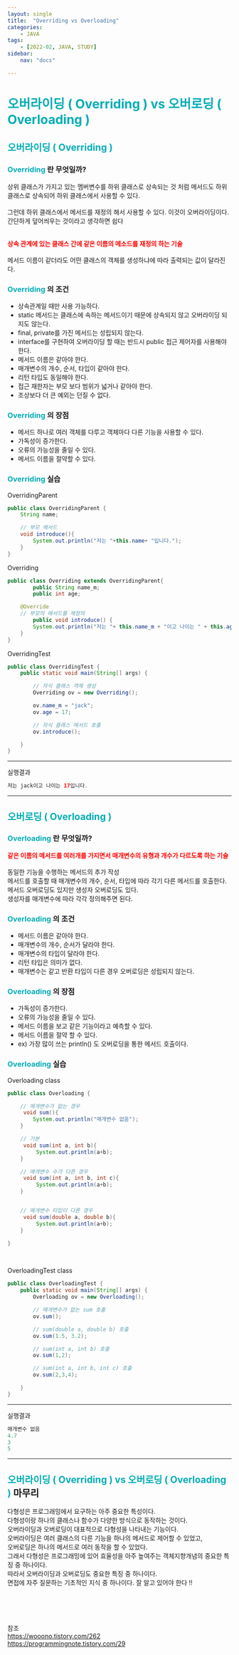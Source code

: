 ```yaml
---
layout: single
title:  "Overriding vs Overloading"
categories: 
    - JAVA
tags: 
    - [2022-02, JAVA, STUDY]
sidebar:
    nav: "docs"

---
```

# <a style="color:#00adb5">오버라이딩 ( Overriding ) vs 오버로딩 ( Overloading )</a>

## <a style="color:#00adb5">오버라이딩 ( Overriding )</a>

### <a style="color:#00adb5">Overriding</a> 란 무엇일까?
상위 클래스가 가지고 있는 멤버변수를 하위 클래스로 상속되는 것 처럼 메서드도 하위 클래스로 상속되어 하위 클래스에서 사용할 수 있다.<br><br>
그런데 하위 클래스에서 메서드를 재정의 해서 사용할 수 있다. 이것이 오버라이딩이다.<br>
간단하게 덮어씌우는 것이라고 생각하면 쉽다<br><br>

<a style="color:red"><b>상속 관계에 있는 클래스 간에 같은 이름의 메소드를 재정의 하는 기술</b></a><br><br>
메서드 이름이 같더라도 어떤 클래스의 객체를 생성하냐에 따라 출력되는 값이 달라진다.<br>

### <a style="color:#00adb5">Overriding</a> 의 조건
- 상속관계일 때만 사용 가능하다.
- static 메서드는 클래스에 속하는 메서드이기 때문에 상속되지 않고 오버라이딩 되지도 않는다.
- final, private를 가진 메서드는 성립되지 않는다.
- interface를 구현하여 오버라이딩 할 때는 반드시 public 접근 제어자를 사용해야 한다.
- 메서드 이름은 같아야 한다.
- 매개변수의 개수, 순서, 타입이 같아야 한다.
- 리턴 타입도 동일해야 한다.
- 접근 재한자는 부모 보다 범위가 넓거나 같아야 한다.
- 조상보다 더 큰 예외는 던질 수 없다.

### <a style="color:#00adb5">Overriding</a> 의 장점
- 메서드 하나로 여러 객체를 다루고 객체마다 다른 기능을 사용할 수 있다.
- 가독성이 증가한다.
- 오류의 가능성을 줄일 수 있다.
- 메서드 이름을 절약할 수 있다.

### <a style="color:#00adb5">Overriding</a> 실습

OverridingParent

```java
public class OverridingParent {
    String name;

    // 부모 메서드
    void introduce(){
        System.out.println("저는 "+this.name+ "입니다.");
    }
}
```

Overriding

```java
public class Overriding extends OverridingParent{
        public String name_m;
        public int age;

    @Override
    // 부모의 메서드를 재정의
        public void introduce() {
        System.out.println("저는 "+ this.name_m + "이고 나이는 " + this.age + "입니다.");
    }
}

```


OverridingTest

```java
public class OverridingTest {
    public static void main(String[] args) {

        // 자식 클래스 객체 생성
        Overriding ov = new Overriding();

        ov.name_m = "jack";
        ov.age = 17;

        // 자식 클래스 메서드 호출
        ov.introduce();

    }
}
```

<hr>

실행결과<br>

```java
저는 jack이고 나이는 17입니다.
```

<hr>


## <a style="color:#00adb5">오버로딩 ( Overloading )</a>

### <a style="color:#00adb5">Overloading</a> 란 무엇일까?
<a style="color:red"><b>같은 이름의 메서드를 여러개를 가지면서 매개변수의 유형과 개수가 다르도록 하는 기술</b></a><br><br>
동일한 기능을 수행하는 메서드의 추가 작성<br>
메서드를 호출할 때 매개변수의 개수, 순서, 타입에 따라 각기 다른 메서드를 호출한다.<br>
메서드 오버로딩도 있지만 생성자 오버로딩도 있다.<br>
생성자를 매개변수에 따라 각각 정의해주면 된다.<br>

### <a style="color:#00adb5">Overloading</a> 의 조건
- 메서드 이름은 같아야 한다.
- 매개변수의 개수, 순서가 달라야 한다.
- 매개변수의 타입이 달라야 한다.
- 리턴 타입은 의미가 없다.
- 매개변수는 같고 반환 타입이 다른 경우 오버로딩은 성립되지 않는다.

### <a style="color:#00adb5">Overloading</a> 의 장점
- 가독성이 증가한다.
- 오류의 가능성을 줄일 수 있다.
- 메서드 이름을 보고 같은 기능이라고 예측할 수 있다.
- 메서드 이름을 절약 할 수 있다.
- ex) 가장 많이 쓰는 println() 도 오버로딩을 통한 메서드 호출이다.

### <a style="color:#00adb5">Overloading</a> 실습

Overloading class

```java
public class Overloading {

    // 매개변수가 없는 경우
     void sum(){
        System.out.println("매개변수 없음");
    }

    // 기본
     void sum(int a, int b){
         System.out.println(a+b);
    }

    // 매개변수 수가 다른 경우
     void sum(int a, int b, int c){
         System.out.println(a+b);
    }


    // 매개변수 타입이 다른 경우
     void sum(double a, double b){
         System.out.println(a+b);
    }

}
```
<br>

OverloadingTest class

```java
public class OverloadingTest {
    public static void main(String[] args) {
        Overloading ov = new Overloading();

        // 매개변수가 없는 sum 호출
        ov.sum();

        // sum(double a, double b) 호출
        ov.sum(1.5, 3.2);

        // sum(int a, int b) 호출
        ov.sum(1,2);

        // sum(int a, int b, int c) 호출
        ov.sum(2,3,4);

    }
}
```

<hr>

실행결과<br>

```java
매개변수 없음
4.7
3
5
```

<hr>

## <a style="color:#00adb5">오버라이딩 ( Overriding ) vs 오버로딩 ( Overloading )</a> 마무리
다형성은 프로그래밍에서 요구하는 아주 중요한 특성이다.<br>
다형성이랑 하나의 클래스나 함수가 다양한 방식으로 동작하는 것이다.<br>
오버라이딩과 오버로딩이 대표적으로 다형성을 나타내는 기능이다.<br>
오버라이딩은 여러 클래스의 다른 기능을 하나의 메서드로 제어할 수 있었고,<br>
오버로딩은 하나의 메서드로 여러 동작을 할 수 있었다.<br>
그래서 다형성은 프로그래밍에 있어 효율성을 아주 높여주는 객체지향개념의 중요한 특징 중 하나이다.<br>
따라서 오버라이딩과 오버로딩도 중요한 특징 중 하나이다.<br>
면접에 자주 질문하는 기초적인 지식 중 하나이다. 잘 알고 있어야 한다 !!




<br><br><br><br>
참조<br>
<a href="https://wooono.tistory.com/262" target=_blank>https://wooono.tistory.com/262</a><br>
<a href="https://programmingnote.tistory.com/29" target=_blank>https://programmingnote.tistory.com/29</a>